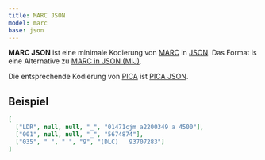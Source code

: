 ```yaml
---
title: MARC JSON
model: marc
base: json
---
```


**MARC JSON** ist eine minimale Kodierung von [MARC](../marc) in
[JSON](../json). Das Format is eine Alternative zu [MARC in JSON (MiJ)](mij).

Die entsprechende Kodierung von [PICA](../pica) ist [PICA JSON](../pica/json).

## Beispiel

~~~json
[
  ["LDR", null, null, "_", "01471cjm a2200349 a 4500"], 
  ["001", null, null, "_", "5674874"], 
  ["035", " ", " ", "9", "(DLC)   93707283"]
]
~~~
